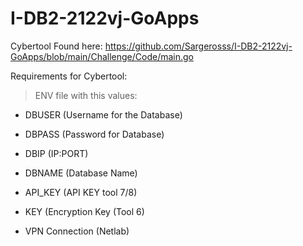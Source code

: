 # I-DB2-2122vj-GoApps

Cybertool
Found here: https://github.com/Sargerosss/I-DB2-2122vj-GoApps/blob/main/Challenge/Code/main.go 

Requirements for Cybertool:
> ENV file with this values:
- DBUSER (Username for the Database)
- DBPASS (Password for Database)
- DBIP (IP:PORT)
- DBNAME (Database Name)
- API_KEY (API KEY tool 7/8)
- KEY (Encryption Key (Tool 6)

- VPN Connection (Netlab)
